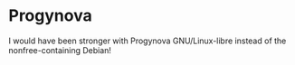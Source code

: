 # Progynova
I would have been stronger with Progynova GNU/Linux-libre instead of the nonfree-containing Debian!
